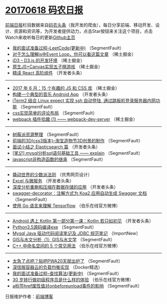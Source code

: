 # [20170618 码农日报](https://toutiao.qdkfweb.cn/date/2017/06/18)

[前端日报](https://qdkfweb.cn/c/news)栏目数据来自[码农头条](https://toutiao.qdkfweb.cn/)（我开发的爬虫），每日分享前端、移动开发、设计、资源和资讯等，为开发者提供动力，点击Star按钮来关注这个项目，点击Watch来收听每日的更新[Github主页](https://github.com/kujian/frontendDaily)
* [我的面试准备过程&#8211;LeetCode(更新中)](https://toutiao.qdkfweb.cn/41581.html) （SegmentFault）
* [对于怎么理解js中Event Loop，你可以看这篇文章](https://toutiao.qdkfweb.cn/41560.html) （稀土掘金）
* [iD3 &#8211; D3.js 的开发环境](https://toutiao.qdkfweb.cn/41550.html) （稀土掘金）
* [原生JS+Canvas实现五子棋游戏](https://toutiao.qdkfweb.cn/41551.html) （稀土掘金）
* [精读 React 高阶组件](https://toutiao.qdkfweb.cn/41595.html) （开发者头条）

***
* [2017 年 6 月：15 个有趣的 JS 和 CSS 库](https://toutiao.qdkfweb.cn/41552.html) （稀土掘金）
* [构建一个典型的音乐 Android App](https://toutiao.qdkfweb.cn/41596.html) （开发者头条）
* [iTerm2 结合 Linux expect 实现 ssh 自动登陆, 通过跳板机登录服务器内网功能](https://toutiao.qdkfweb.cn/41586.html) （SegmentFault）
* [css实现简单的评论布局](https://toutiao.qdkfweb.cn/41587.html) （SegmentFault）
* [webpack 插件拾趣 (1) —— webpack-dev-server](https://toutiao.qdkfweb.cn/41555.html) （稀土掘金）

***
* [树莓派资源整理](https://toutiao.qdkfweb.cn/41577.html) （SegmentFault）
* [前端的3D(css3版本)&#8211;淘宝造物节3D创景的制作](https://toutiao.qdkfweb.cn/41578.html) （SegmentFault）
* [面试小结之 Elasticsearch 篇](https://toutiao.qdkfweb.cn/41590.html) （开发者头条）
* [[笔记] mysql分析sql语句基础工具 —— explain](https://toutiao.qdkfweb.cn/41579.html) （SegmentFault）
* [javascript非构造函数的继承](https://toutiao.qdkfweb.cn/41580.html) （SegmentFault）

***
* [撬动世界的少数派法则](https://toutiao.qdkfweb.cn/41631.html) （优秀网页设计）
* [Excel 与微服务](https://toutiao.qdkfweb.cn/41593.html) （开发者头条）
* [深度分析重删和压缩在数据存储的应用](https://toutiao.qdkfweb.cn/41604.html) （开发者头条）
* [swagger-decorator：注解方式为 Koa2 应用自动生成 Swagger 文档](https://toutiao.qdkfweb.cn/41582.html) （SegmentFault）
* [使用 Go 语言来理解 Tensorflow](https://toutiao.qdkfweb.cn/41632.html) （伯乐在线官方微博）

***
* [Android 遇上 Kotlin 第一部分第一课：Kotlin 若只如初见](https://toutiao.qdkfweb.cn/41594.html) （开发者头条）
* [Python3.5源码编译exe](https://toutiao.qdkfweb.cn/41572.html) （SegmentFault）
* [Mysql Java 驱动代码阅读笔记及 JDBC 规范笔记](https://toutiao.qdkfweb.cn/41622.html) （ImportNew）
* [GIS与水文分析（1）GIS与水文学](https://toutiao.qdkfweb.cn/41583.html) （SegmentFault）
* [C++ 中命名空间的 5 个常见用法](https://toutiao.qdkfweb.cn/41633.html) （伯乐在线官方微博）

***
* [太急了点吧？贴吧PWA20天就出炉了](https://toutiao.qdkfweb.cn/41573.html) （SegmentFault）
* [深信服容器云的负载均衡实现](https://toutiao.qdkfweb.cn/41623.html) （Docker精选）
* [我的面试准备过程&#8211;查找算法(更新中)](https://toutiao.qdkfweb.cn/41584.html) （SegmentFault）
* [30 岁转行做初级程序员是什么样的体验](https://toutiao.qdkfweb.cn/41634.html) （伯乐在线官方微博）
* [a标签href属性值对onbeforeunload事件的影响](https://toutiao.qdkfweb.cn/41574.html) （SegmentFault）

日报维护作者：[前端博客](https://qdkfweb.cn/) 